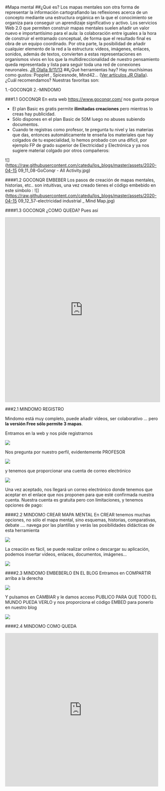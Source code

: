 #Mapa mental
##¿Qué es?
Los mapas mentales son otra forma de representar la información cartografiando las reflexiones acerca de un concepto mediante una estructura orgánica en la que el conocimiento se organiza para conseguir un aprendizaje significativo y activo.
Los servicios Web 2.0 que permiten construir mapas mentales suelen añadir un valor nuevo e importantísimo para el aula: la colaboración entre iguales a la hora de construir el entramado conceptual, de forma que el resultado final es obra de un equipo coordinado. Por otra parte, la posibilidad de añadir cualquier elemento de la red a la estructura: vídeos, imágenes, enlaces, sonidos, además de textos, convierten a estas representaciones en organismos vivos en los que la multidireccionalidad de nuestro pensamiento queda representada y lista para seguir toda una red de conexiones neuronales. [JR Olalla 9/11/13](http://jr2punto0.blogspot.com/2013/11/mapas-mentales.html)
##¿Qué herramientas hay?
Hay muchísimas como gustos: Popplet , Spicesnode, Mind42... ([Ver artículos JR Olalla](http://jr2punto0.blogspot.com/search/label/mapas%20conceptuales)). ¿Cuál recomendamos? Nuestras favoritas son:

 1.-GOCONQR
 2.-MINDOMO

###1.1 GOCONQR
En esta web https://www.goconqr.com/ nos gusta porque 
- El plan Basic es gratis permite **ilimitadas creaciones** pero mientras lo creas hay publicidad.
- Sólo dispones en el plan Basic de 50M luego no abuses subiendo documentos.
- Cuando te registras como profesor, te pregunta tu nivel y las materias que das, entonces automáticamente te enseña los materiales que hay colgados de tu especialidad, lo hemos probado con una díficil, por ejemplo FP de grado superior de Electricidad y Electrónica y ya nos sugiere material colgado por otros compañeros:

![](https://raw.githubusercontent.com/catedu/los_blogs/master/assets/2020-04-15 09_11_08-GoConqr - All Activity.jpg)

####1.2 GOCONQR EMBEBER
Los pasos de creación de mapas mentales, historias, etc.. son intuitivas, una vez creado tienes el código embebido en este símbolo :
![](https://raw.githubusercontent.com/catedu/los_blogs/master/assets/2020-04-15 09_12_57-electricidad industrial _ Mind Map.jpg)

####1.3 GOCONQR ¿COMO QUEDA?
Pues así

<iframe width='100%' height='600px' scrolling='no' src='https://www.goconqr.com/en-GB/p/5420749-electricidad-industrial-mind_maps?frame=true' style='border: 1px solid #ccc' allowfullscreen webkitallowfullscreen mozallowfullscreen oallowfullscreen msallowfullscreen></iframe>

###2.1 MINDOMO REGISTRO

Mindomo está muy completo, puede añadir vídeos, ser colaborativo ... pero **la versión Free sólo permite 3 mapas**.

Entramos en la web y nos pide registrarnos

![](https://raw.githubusercontent.com/catedu/los_blogs/master/assets/2019-10-24%2009_01_17.jpg)

Nos pregunta por nuestro perfil, evidentemente PROFESOR

![](https://raw.githubusercontent.com/catedu/los_blogs/master/assets/2019-10-24%2009_01_59.jpg)

y tenemos que proporcionar una cuenta de correo electrónico

![](https://raw.githubusercontent.com/catedu/los_blogs/master/assets/2019-10-24%2009_40_26.jpg)

Una vez aceptado, nos llegará un correo electrónico donde tenemos que aceptar en el enlace que nos proponen para que esté confirmada nuestra cuenta.
Nuestra cuenta es gratuita pero con limitaciones, y tenemos opciones de pago:


####2.2 MINDOMO CREAR MAPA MENTAL
En CREAR tenemos muchas opciones, no sólo el mapa mental, sino esquemas, historias, comparativas, debate .... navega por las plantillas y verás las posibilidades didácticas de esta herramienta

![](https://raw.githubusercontent.com/catedu/los_blogs/master/assets/2019-10-24%2009_15_23.jpg)

La creación es fácil, se puede realizar online o descargar su aplicación, podemos insertar vídeos, enlaces, documentos, imágenes...

![](https://raw.githubusercontent.com/catedu/los_blogs/master/assets/2019-10-24%2009_34_01.jpg)

####2.3 MINDOMO EMBEBERLO EN EL BLOG
Entramos en COMPARTIR arriba a la derecha

![](https://raw.githubusercontent.com/catedu/los_blogs/master/assets/2019-10-24%2009_38_20.jpg)

Y pulsamos en CAMBIAR y le damos acceso PUBLICO PARA QUE TODO EL MUNDO PUEDA VERLO y nos proporciona el código EMBED para ponerlo en nuestro blog

![](https://raw.githubusercontent.com/catedu/los_blogs/master/assets/2019-10-24%2009_36_32.jpg)

####2.4 MINDOMO COMO QUEDA

<iframe width="500" height="500" src="https://www.mindomo.com/mindmap/organigrama-dd523cd56fcf42cfbf370b4b57f23079" frameborder="0" allowfullscreen>Your browser does not support frames. <a href="https://www.mindomo.com/mindmap/organigrama-dd523cd56fcf42cfbf370b4b57f23079" target="_blank">View</a> this map on its original site. It was created using <a href="https://www.mindomo.com" target="_blank">Mindomo</a>.</iframe>

